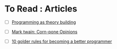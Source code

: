 # To Read : Articles
- [ ] [Programming as theory building](http://pages.cs.wisc.edu/~remzi/Naur.pdf)
- [ ] [Mark twain: Corn-pone Opinions](http://www.paulgraham.com/cornpone.html)
- [ ] [10 golder rules for becoming a better programmer](http://www.codeshare.co.uk/blog/10-golden-rules-for-becoming-a-better-programmer/)

